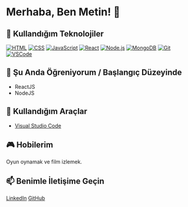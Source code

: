 # Merhaba, Ben Metin! 👋

## 🚀 Kullandığım Teknolojiler

[![HTML](https://img.shields.io/badge/HTML-5-orange?style=flat&logo=html5)](https://www.w3.org/html/)
[![CSS](https://img.shields.io/badge/CSS-3-blue?style=flat&logo=css3)](https://www.w3.org/Style/CSS/)
[![JavaScript](https://img.shields.io/badge/JavaScript-ES6-yellow?style=flat&logo=javascript)](https://developer.mozilla.org/en-US/docs/Web/JavaScript)
[![React](https://img.shields.io/badge/React-16.8-blue?style=flat&logo=react)](https://reactjs.org/)
[![Node.js](https://img.shields.io/badge/Node.js-14-green?style=flat&logo=node.js)](https://nodejs.org/)
[![MongoDB](https://img.shields.io/badge/MongoDB-Latest-green?style=flat&logo=mongodb)](https://www.mongodb.com/)
[![Git](https://img.shields.io/badge/Git-Latest-orange?style=flat&logo=git)](https://git-scm.com/)
[![VSCode](https://img.shields.io/badge/VSCode-Latest-blue?style=flat&logo=visual-studio-code)](https://code.visualstudio.com/)

## 🌱 Şu Anda Öğreniyorum / Başlangıç Düzeyinde 

- ReactJS
- NodeJS

## 🔧 Kullandığım Araçlar

- [Visual Studio Code](https://code.visualstudio.com/)

## 🎮 Hobilerim

Oyun oynamak ve film izlemek.

## 📫 Benimle İletişime Geçin

[LinkedIn](https://www.linkedin.com/in/yourusername/)
[GitHub](https://github.com/yourusername/)
